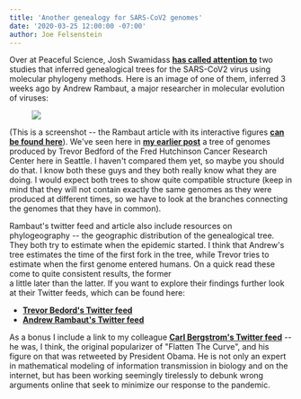 ```yaml
---
title: 'Another genealogy for SARS-CoV2 genomes'
date: '2020-03-25 12:00:00 -07:00'
author: Joe Felsenstein
---
```

Over at Peaceful Science, Josh Swamidass <a href="https://discourse.peacefulscience.org/t/phylodynamics-and-phylogeography-of-ncov-2019/10012"><strong>has called attention to</strong></a>
two studies that inferred genealogical trees for the SARS-CoV2 virus using molecular phylogeny methods.  Here is an image
of one of them, inferred 3 weeks ago by Andrew Rambaut, a major researcher in molecular evolution of viruses:
<figure>
<img src="/PT/uploads/2020/RambautScreenshot.png" />
</figure>
(This is a screenshot -- the Rambaut article with its interactive figures <a href="http://virological.org/t/phylodynamic-analysis-176-genomes-6-mar-2020/356"><strong>can be found here</strong></a>).
<!--more-->
We've seen here in <a href="https://pandasthumb.org/archives/2020/03/Evolutionary-biology-in-real-time.html"><strong>my earlier post</strong></a> a tree of genomes produced by Trevor Bedford of the Fred Hutchinson Cancer Research Center
here in Seattle.  I haven't compared them yet, so maybe you should do that.  I know both these guys and they both really know
what they are doing.  I would expect both trees to show quite compatible structure (keep in mind that they will not contain exactly
the same genomes as they were produced at different times, so we have to look at the branches connecting the genomes that they have
in common).

Rambaut's twitter feed and article also include resources on phylogeography -- the geographic distribution of the genealogical tree.
They both try to estimate when the epidemic started.  I think that Andrew's tree estimates the time of the first fork in the tree,
while Trevor tries to estimate when the first genome entered humans.  On a quick read these come to quite consistent results, the former  
a little later than the latter.  If
you want to explore their findings further look at their Twitter feeds, which can be found here: 
<ul>
  <li> <a href="https://twitter.com/trvrb"><strong>Trevor Bedord's Twitter feed</strong></a></li>
  <li> <a href="https://twitter.com/arambaut"><strong>Andrew Rambaut's Twitter feed</strong></a></li>
</ul>
As a bonus I include a link to my colleague <a href="https://twitter.com/CT_Bergstrom"><strong>Carl Bergstrom's Twitter feed</strong></a> -- he was, I think,
the original popularizer of "Flatten The Curve", and his figure on that was retweeted by President Obama.  He is not only an expert
in mathematical modeling of information transmission in biology and on the internet, but has been working seemingly tirelessly to debunk wrong arguments online 
that seek to minimize our response to the pandemic.
